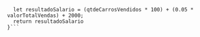 ```function calculaSalario(qtdeCarrosVendidos, valorTotalVendas) {
  let resultadoSalario = (qtdeCarrosVendidos * 100) + (0.05 * valorTotalVendas) + 2000;
  return resultadoSalario
}```